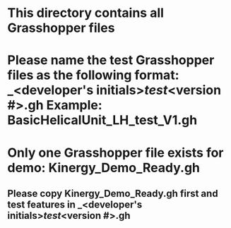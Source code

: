 # This directory contains all Grasshopper files 
# Please name the test Grasshopper files as the following format: <Grasshopper name>_<developer's initials>_test_<version #>.gh 	Example: BasicHelicalUnit_LH_test_V1.gh
# Only one Grasshopper file exists for demo: Kinergy_Demo_Ready.gh
## Please copy Kinergy_Demo_Ready.gh first and test features in <Grasshopper name>_<developer's initials>_test_<version #>.gh 
